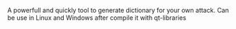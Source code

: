 A powerfull and quickly tool to generate dictionary for your own attack. Can be use in Linux and Windows after compile it with qt-libraries